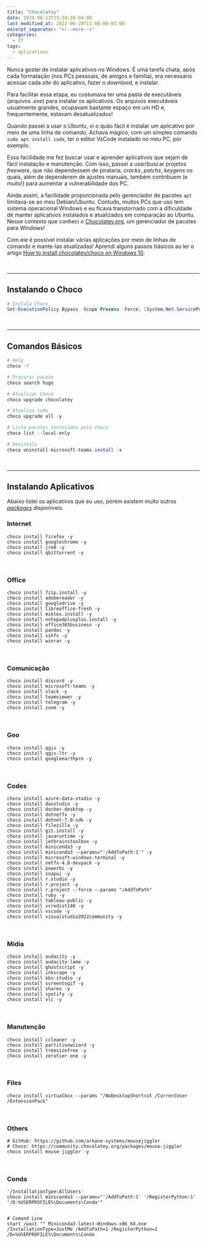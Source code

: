 ```yaml
---
title: "Chocolatey"
date: 2019-06-13T15:34:30-04:00
last_modified_at: 2022-06-28T11:00:00-03:00
excerpt_separator: "<!--more-->"
categories:
  - IT
tags:
  - aplicativos
---
```


Nunca gostei de instalar aplicativos no Windows. É uma tarefa chata, após cada formatação (nos PCs pessoais, de amigos e família), era necessário acessar cada _site_ do aplicativo, fazer o _download_, e instalar.

Para facilitar essa etapa, eu costumava ter uma pasta de executáveis (arquivos _.exe_) para instalar os aplicativos. Os arquivos executáveis usualmente grandes, ocupavam bastante espaço em um HD e, frequentemente, estavam desatualizados!

Quando passei a usar o Ubuntu, vi o quão fácil é instalar um aplicativo por meio de uma linha de comando. Achava mágico, com um simples comando `sudo apt install code`, ter o editor VsCode instalado no meu PC, por exemplo.

<!--more-->

Essa facilidade me fez buscar usar e aprender aplicativos que sejam de fácil instalação e manutenção. Com isso, passei a usar/buscar projetos _freeware_, que não dependessem de pirataria, _cracks_, _patchs_, _keygens_ os quais, além de dependerem de ajustes manuais, também contribuem (e muito!) para aumentar a vulnerabilidade dos PC.

Ainda assim, a facilidade proporcionada pelo gerenciador de pacotes `apt` limitava-se ao meu Debian/Ubuntu. Contudo, muitos PCs que uso tem sistema operacional Windows e eu ficava transtornado com a dificuldade de manter aplicativos instalados e atualizados em comparação ao Ubuntu. Nesse contexto que conheci o [Chocolatey.org](https://chocolatey.org/), um gerenciador de pacotes para Windows!

Com ele é possível instalar várias aplicações por meio de linhas de comando e mante-las atualizadas! Aprendi alguns passos básicos ao ler o artigo [How to install chocolatey/choco on Windows 10](https://jcutrer.com/windows/install-chocolatey-choco-windows10).

<br>

---

## Instalando o Choco

```powershell
# Instala Choco
Set-ExecutionPolicy Bypass -Scope Process -Force; [System.Net.ServicePointManager]::SecurityProtocol = [System.Net.ServicePointManager]::SecurityProtocol -bor 3072; iex ((New-Object System.Net.WebClient).DownloadString('https://community.chocolatey.org/install.ps1'))
```

<br>

---

## Comandos Básicos

```powershell
# Help
choco -?

# Procurar pacote
choco search hugo

# Atualizar Choco
choco upgrade chocolatey

# Atualiza tudo
choco upgrade all -y

# Lista pacotes instalados pelo choco
choco list --local-only

# Desistala
choco uninstall microsoft-teams.install -x
```

<br>

---

## Instalando Aplicativos

Abaixo listei os aplicativos que eu uso, porém existem muito outros [_packages_](https://community.chocolatey.org/packages) disponíveis.

### Internet

```shell
choco install firefox -y
choco install googlechrome -y
choco install jre8 -y
choco install qbittorrent -y
```

<br>

### Office

```shell
choco install 7zip.install -y
choco install adobereader -y
choco install googledrive -y
choco install libreoffice-fresh -y
choco install miktex.install -y
choco install notepadplusplus.install -y
choco install office365business -y
choco install pandoc -y
choco install sshfs -y
choco install winrar -y
```

<br>

### Comunicação

```shell
choco install discord -y
choco install microsoft-teams -y
choco install slack -y
choco install teamviewer -y
choco install telegram -y
choco install zoom -y
```

<br>

### Geo

```shell
choco install qgis -y
choco install qgis-ltr -y
choco install googleearthpro -y
```

<br>

### Codes

```shell
choco install azure-data-studio -y
choco install daxstudio -y
choco install docker-desktop -y
choco install dotnetfx -y
choco install dotnet-7.0-sdk -y
choco install filezilla -y
choco install git.install -y
choco install javaruntime -y
choco install jetbrainstoolbox -y
choco install miniconda3 -y
choco install miniconda3 --params="'/AddToPath:1'" -y
choco install microsoft-windows-terminal -y
choco install netfx-4.8-devpack -y
choco install powerbi -y
choco install soapui -y
choco install r.studio -y
choco install r.project -y
choco install r.project --force --params "/AddToPath"
choco install ruby -y
choco install tableau-public -y
choco install vcredist140 -y
choco install vscode -y
choco install visualstudio2022community -y
```

<br>

### Mídia

```shell
choco install audacity -y
choco install audacity-lame -y
choco install ghostscript -y
choco install inkscape -y
choco install obs-studio -y
choco install screentogif -y
choco install sharex -y
choco install spotify -y
choco install vlc -y
```

<br>

### Manutenção

```shell
choco install ccleaner -y
choco install partitionwizard -y
choco install treesizefree -y
choco install zerotier-one -y
```

<br>

### Files

```shell
choco install virtualbox --params "/NoDesktopShortcut /CurrentUser /ExtensionPack"
```

<br>

### Others

```shell
# GitHub: https://github.com/arkane-systems/mousejiggler
# Choco: https://community.chocolatey.org/packages/mouse-jiggler
choco install mouse-jiggler -y
```

<br>

### Conda

```shell
'/InstallationType:AllUsers'
choco install miniconda3 --params="'/AddToPath:1' '/RegisterPython:1' '/D:%USERPROFILE%\Documents\Conda'"


# Comand Line
start /wait "" Miniconda3-latest-Windows-x86_64.exe /InstallationType=JustMe /AddToPath=1 /RegisterPython=1 /D=%USERPROFILE%\Documents\Conda
```
